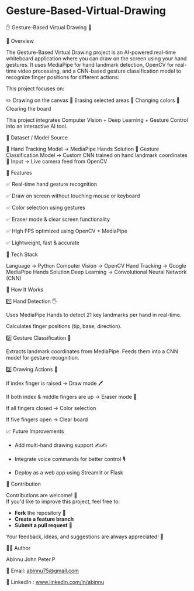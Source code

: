 # Gesture-Based-Virtual-Drawing

✋ Gesture-Based Virtual Drawing 🎨

📌 Overview

The Gesture-Based Virtual Drawing project is an AI-powered real-time whiteboard application where you can draw on the screen using your hand gestures.
It uses MediaPipe for hand landmark detection, OpenCV for real-time video processing, and a CNN-based gesture classification model to recognize finger positions for different actions:


This project focuses on:

✏️ Drawing on the canvas
🧹 Erasing selected areas
🎨 Changing colors
🛑 Clearing the board

This project integrates Computer Vision + Deep Learning + Gesture Control into an interactive AI tool.


📂 Dataset / Model Source

🔹 Hand Tracking Model → MediaPipe Hands Solution
🔹 Gesture Classification Model → Custom CNN trained on hand landmark coordinates
🔹 Input → Live camera feed from OpenCV


🎯 Features

✅ Real-time hand gesture recognition

✅ Draw on screen without touching mouse or keyboard

✅ Color selection using gestures

✅ Eraser mode & clear screen functionality

✅ High FPS optimized using OpenCV + MediaPipe

✅ Lightweight, fast & accurate


🧠 Tech Stack

Language → Python 
Computer Vision → OpenCV
Hand Tracking → Google MediaPipe Hands Solution
Deep Learning → Convolutional Neural Network (CNN)


🔎 How It Works

1️⃣ Hand Detection 🖐️

Uses MediaPipe Hands to detect 21 key landmarks per hand in real-time.

Calculates finger positions (tip, base, direction).


2️⃣ Gesture Classification 🧠

Extracts landmark coordinates from MediaPipe.
Feeds them into a CNN model for gesture recognition.


3️⃣ Drawing Actions 🎨

If index finger is raised → Draw mode 🖊️

If both index & middle fingers are up → Eraser mode 🧹

If all fingers closed → Color selection

If five fingers open → Clear board


📈 Future Improvements

* Add multi-hand drawing support ✍️✍️

* Integrate voice commands for better control 🎙️

* Deploy as a web app using Streamlit or Flask


🤝 Contribution  

Contributions are welcome! 🎉  
If you'd like to improve this project, feel free to:

- **Fork** the repository 🍴  
- **Create a feature branch**  
- **Submit a pull request** 🚀  

Your feedback, ideas, and suggestions are always appreciated! 🙌


👨‍💻 Author

Abinnu John Peter.P

📧 Email: abinnu75@gmail.com

🔗 LinkedIn : www.linkedin.com/in/abinnu

